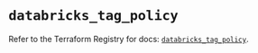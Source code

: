 # `databricks_tag_policy`

Refer to the Terraform Registry for docs: [`databricks_tag_policy`](https://registry.terraform.io/providers/databricks/databricks/1.90.0/docs/resources/tag_policy).
